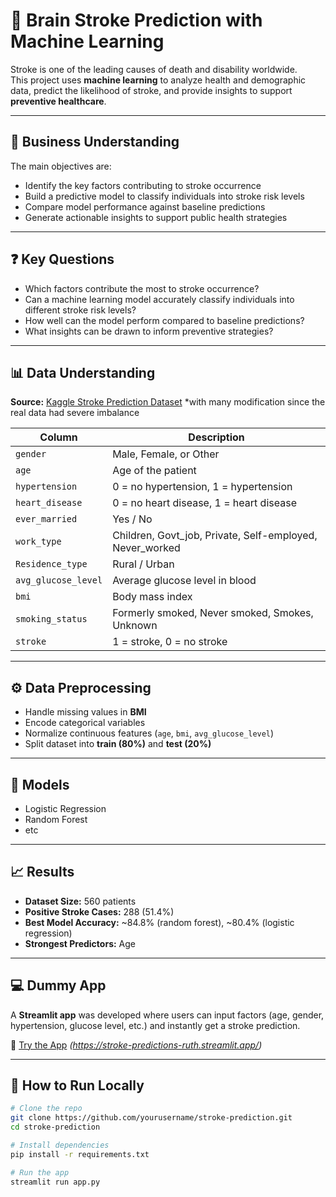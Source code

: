 # 🧠 Brain Stroke Prediction with Machine Learning

Stroke is one of the leading causes of death and disability worldwide.  
This project uses **machine learning** to analyze health and demographic data, predict the likelihood of stroke, and provide insights to support **preventive healthcare**.

---

## 📌 Business Understanding
The main objectives are:
- Identify the key factors contributing to stroke occurrence  
- Build a predictive model to classify individuals into stroke risk levels  
- Compare model performance against baseline predictions  
- Generate actionable insights to support public health strategies  

---

## ❓ Key Questions
- Which factors contribute the most to stroke occurrence?  
- Can a machine learning model accurately classify individuals into different stroke risk levels?  
- How well can the model perform compared to baseline predictions?  
- What insights can be drawn to inform preventive strategies?  

---

## 📊 Data Understanding

**Source:** [Kaggle Stroke Prediction Dataset](https://www.kaggle.com/fedesoriano/stroke-prediction-dataset)
*with many modification since the real data had severe imbalance

| Column            | Description |
|-------------------|-------------|
| `gender`          | Male, Female, or Other |
| `age`             | Age of the patient |
| `hypertension`    | 0 = no hypertension, 1 = hypertension |
| `heart_disease`   | 0 = no heart disease, 1 = heart disease |
| `ever_married`    | Yes / No |
| `work_type`       | Children, Govt_job, Private, Self-employed, Never_worked |
| `Residence_type`  | Rural / Urban |
| `avg_glucose_level` | Average glucose level in blood |
| `bmi`             | Body mass index |
| `smoking_status`  | Formerly smoked, Never smoked, Smokes, Unknown |
| `stroke`          | 1 = stroke, 0 = no stroke |

---

## ⚙️ Data Preprocessing
- Handle missing values in **BMI**  
- Encode categorical variables  
- Normalize continuous features (`age`, `bmi`, `avg_glucose_level`)  
- Split dataset into **train (80%)** and **test (20%)**

---

## 🤖 Models
- Logistic Regression  
- Random Forest  
- etc 

---

## 📈 Results
- **Dataset Size:** 560 patients  
- **Positive Stroke Cases:** 288 (51.4%)  
- **Best Model Accuracy:** ~84.8% (random forest), ~80.4% (logistic regression)
- **Strongest Predictors:** Age  

---

## 💻 Dummy App
A **Streamlit app** was developed where users can input factors (age, gender, hypertension, glucose level, etc.) and instantly get a stroke prediction.

🔗 [Try the App](#) *(https://stroke-predictions-ruth.streamlit.app/)*

---

## 🚀 How to Run Locally

```bash
# Clone the repo
git clone https://github.com/yourusername/stroke-prediction.git
cd stroke-prediction

# Install dependencies
pip install -r requirements.txt

# Run the app
streamlit run app.py
